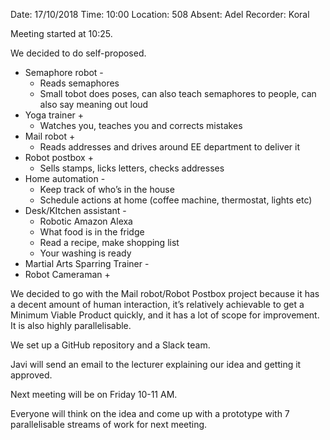 Date: 17/10/2018
Time: 10:00
Location: 508
Absent: Adel
Recorder: Koral

Meeting started at 10:25.

We decided to do self-proposed.
* Semaphore robot -
  * Reads semaphores
  * Small tobot does poses, can also teach semaphores to people, can also say meaning out loud
* Yoga trainer +
  * Watches you, teaches you and corrects mistakes
* Mail robot +
  * Reads addresses and drives around EE department to deliver it
* Robot postbox +
  * Sells stamps, licks letters, checks addresses
* Home automation -
  * Keep track of who’s in the house
  * Schedule actions at home (coffee machine, thermostat, lights etc)
* Desk/KItchen assistant -
  * Robotic Amazon Alexa
  * What food is in the fridge
  * Read a recipe, make shopping list
  * Your washing is ready
* Martial Arts Sparring Trainer -
* Robot Cameraman +

We decided to go with the Mail robot/Robot Postbox project because it has a decent amount of human interaction, it’s relatively achievable to get a Minimum Viable Product quickly, and it has a lot of scope for improvement. It is also highly parallelisable.

We set up a GitHub repository and a Slack team.

Javi will send an email to the lecturer explaining our idea and getting it approved.

Next meeting will be on Friday 10-11 AM.

Everyone will think on the idea and come up with a prototype with 7 parallelisable streams of work for next meeting.
